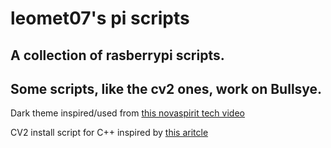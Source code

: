# leomet07's pi scripts

## A collection of rasberrypi scripts.

## Some scripts, like the cv2 ones, work on Bullsye.

Dark theme inspired/used from [this novaspirit tech video](https://www.youtube.com/watch?v=gHUjO6MK5fg&t=12s)

CV2 install script for C++ inspired by [this aritcle](https://solarianprogrammer.com/2019/09/17/install-opencv-raspberry-pi-raspbian-cpp-python-development/)
